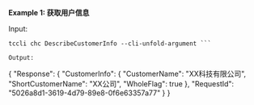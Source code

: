 **Example 1: 获取用户信息**



Input: 

```
tccli chc DescribeCustomerInfo --cli-unfold-argument ```

Output: 
```
{
    "Response": {
        "CustomerInfo": {
            "CustomerName": "XX科技有限公司",
            "ShortCustomerName": "XX公司",
            "WholeFlag": true
        },
        "RequestId": "5026a8d1-3619-4d79-89e8-0f6e63357a77"
    }
}
```

